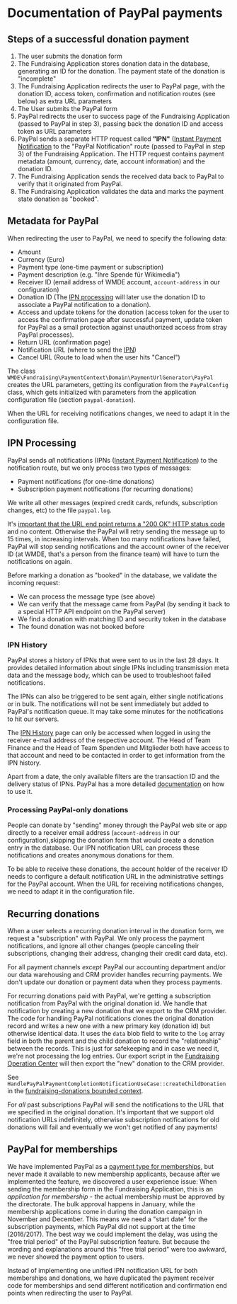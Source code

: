 # Documentation of PayPal payments

## Steps of a successful donation payment

1. The user submits the donation form
2. The Fundraising Application stores donation data in the database,
   generating an ID for the donation. The payment state of the donation is
   "incomplete"
3. The Fundraising Application redirects the user to PayPal page, with the
   donation ID, access token, confirmation and notification routes (see
   below) as extra URL parameters
4. The User submits the PayPal form
5. PayPal redirects the user to success page of the Fundraising
   Application (passed to PayPal in step 3), passing back the donation ID
   and access token as URL parameters
6. PayPal sends a separate HTTP request called **"IPN"** ([Instant Payment
   Notification][1]
   to the "PayPal Notification" route (passed to PayPal in step 3) of the
   Fundraising Application. The HTTP request contains payment metadata
   (amount, currency, date, account information) and the donation ID.
7. The Fundraising Application sends the received data back to PayPal to
   verify that it originated from PayPal.
8. The Fundraising Application validates the data and marks the payment
   state donation as "booked".


## Metadata for PayPal

When redirecting the user to PayPal, we need to specify the following
data:

* Amount
* Currency (Euro)
* Payment type (one-time payment or subscription)
* Payment description (e.g. "Ihre Spende für Wikimedia")
* Receiver ID (email address of WMDE account, `account-address` in our
  configuration)
* Donation ID (The [IPN processing][1] will later use the donation ID to
	associate a PayPal notification to a donation).
* Access and update tokens for the donation (access token for the user to
	access the confirmation page after successful payment, update token
	for PayPal as a small protection against unauthorized access from
	stray PayPal processes).
* Return URL (confirmation page)
* Notification URL (where to send the [IPN][1])
* Cancel URL (Route to load when the user hits "Cancel")

The class
`WMDE\Fundraising\PaymentContext\Domain\PaymentUrlGenerator\PayPal`
creates the URL parameters, getting its configuration from the
`PayPalConfig` class, which gets initialized with parameters from the
application configuration file (section `paypal-donation`).

When the URL for receiving notifications changes, we need to adapt it in
the configuration file.

## IPN Processing

PayPal sends *all* notifications (IPNs ([Instant Payment Notification][1])
to the notification route, but we only process two types of messages:

* Payment notifications (for one-time donations)
* Subscription payment notifications (for recurring donations)

We write all other messages (expired credit cards, refunds, subscription
changes, etc) to the file `paypal.log`.

It's [important that the URL end point returns a "200 OK" HTTP status
code][2] and no content. Otherwise the PayPal will retry sending the
message up to 15 times, in increasing intervals. When too many
notifications have failed, PayPal will stop sending notifications and
the account owner of the receiver ID (at WMDE, that's a person from the
finance team) will have to turn the notifications on again.

Before marking a donation as "booked" in the database, we validate the
incoming request:

* We can process the message type (see above)
* We can verify that the message came from PayPal (by sending it back to a
	special HTTP API endpoint on the PayPal server)
* We find a donation with matching ID and security token in the database
* The found donation was not booked before

### IPN History

PayPal stores a history of IPNs that were sent to us in the last 28 days.
It provides detailed information about single IPNs including transmission
meta data and the message body, which can be used to troubleshoot failed
notifications.

The IPNs can also be triggered to be sent again, either single
notifications or in bulk. The notifications will not be sent immediately
but added to PayPal's notification queue. It may take some minutes
for the notifications to hit our servers.

The [IPN History][4] page can only be accessed when logged in using the
receiver e-mail address of the respective account. The Head of Team
Finance and the Head of Team Spenden und Mitglieder both have access to
that account and need to be contacted in order to get information from
the IPN history.

Apart from a date, the only available filters are the transaction ID and
the delivery status of IPNs. PayPal has a more detailed [documentation][5]
on how to use it.


### Processing PayPal-only donations

People can donate by "sending" money through the PayPal web site or app
directly to a receiver email address (`account-address` in our
configuration),skipping the donation form that would create a donation
entry in the database. Our IPN notification URL can process these
notifications and creates anonymous donations for them.

To be able to receive these donations, the account holder of the receiver
ID needs to configure a default notification URL in the administrative
settings for the PayPal account. When the URL for receiving notifications
changes, we need to adapt it in the configuration file.


## Recurring donations

When a user selects a recurring donation interval in the donation form, we
request a "subscription" with PayPal. We only process the payment
notifications, and ignore all other changes (people canceling their
subscriptions, changing their address, changing their credit card data,
etc).

For all payment channels *except* PayPal our accounting department
and/or our data warehousing and CRM provider handles recurring payments.
We don't update our donation or payment data when they process payments.

For recurring donations paid with PayPal, we're getting a subscription
notification from PayPal with the original donation id. We handle that
notification by creating a new donation that we export to the CRM provider.
The code for handling PayPal notifications clones the original donation
record and writes a new one with a new primary key (donation id) but
otherwise identical data. It uses the `data` blob field to write to the
`log` array field in both the parent and the child donation to record the
"relationship" between the records. This is just for safekeeping and in
case we need it, we're not processing the log entries. Our export script
in the [Fundraising Operation
Center](https://github.com/wmde/fundraising-backend) will then export the
"new" donation to the CRM provider.

See
`HandlePayPalPaymentCompletionNotificationUseCase::createChildDonation`
in the [fundraising-donations bounded context](https://github.com/wmde/fundraising-donations).

For *all* past subscriptions PayPal will send the notifications to the URL
that we specified in the original donation. It's important
that we support old notification URLs indefinitely, otherwise
subscription notifications for old donations will fail and eventually we
won't get notified of any payments!

## PayPal for memberships

We have implemented PayPal as a [payment type for memberships][3], but
never made it available to new membership applicants, because after we
implemented the feature, we discovered a user experience issue: When
sending the membership form in the Fundraising Application, this is an
*application for membership* - the actual membership must be approved by
the directorate. The bulk approval happens in January, while the
membership applications come in during the donation campaign in November
and December. This means we need a "start date" for the subscription
payments, which PayPal did not support at the time (2016/2017). The best
way we could implement the delay, was using the "free trial period" of the
PayPal subscription feature. But because the wording and explanations
around this "free trial period" were too awkward, we never showed the
payment option to users.

Instead of implementing one unified IPN notification URL for both
memberships and donations, we have duplicated the payment receiver code
for memberships and send different notification and confirmation end
points when redirecting the user to PayPal.


[1]: https://developer.paypal.com/docs/api-basics/notifications/ipn/
[2]: https://developer.paypal.com/docs/api-basics/notifications/ipn/IPNIntro/#ipn-protocol-and-architecture
[3]: https://phabricator.wikimedia.org/T147400
[4]: https://www.paypal.com/ie/cgi-bin/webscr?cmd=_display-ipns-history&nav=0.3.2
[5]: https://developer.paypal.com/docs/api-basics/notifications/ipn/IPNOperations/

